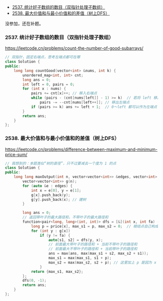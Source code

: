 <!-- @import "[TOC]" {cmd="toc" depthFrom=1 depthTo=6 orderedList=false} -->

<!-- code_chunk_output -->

- [2537. 统计好子数组的数目（双指针处理子数组）](#-2537-统计好子数组的数目双指针处理子数组)
- [2538. 最大价值和与最小价值和的差值（树上DFS）](#-2538-最大价值和与最小价值和的差值树上dfs)

<!-- /code_chunk_output -->

没参加，还在补题。

### 2537. 统计好子数组的数目（双指针处理子数组）

https://leetcode.cn/problems/count-the-number-of-good-subarrays/

```cpp
// 双指针，固定右端点，思考左端点都可在哪
class Solution {
public:
    long long countGood(vector<int> &nums, int k) {
        unordered_map<int, int> cnt;
        long ans = 0;
        int left = 0, pairs = 0;
        for (int x : nums) {
            pairs += cnt[x]++; // 移入右端点
            while (pairs - (cnt[nums[left]] - 1) >= k)  // 若将 left 移出，则 pairs 将减少 cnt[nums[left]] - 1
                pairs -= --cnt[nums[left++]]; // 移出左端点
            if (pairs >= k) ans += left + 1;  // 0～left 都可以作为左端点
        }
        return ans;
    }
};
```

### 2538. 最大价值和与最小价值和的差值（树上DFS）

https://leetcode.cn/problems/difference-between-maximum-and-minimum-price-sum/

```cpp
// 我想到的：本题类似“树的直径”，只不过要减去一个度为 1 的点
class Solution {
public:
    long long maxOutput(int n, vector<vector<int>> &edges, vector<int> &price) {
        vector<vector<int>> g(n);
        for (auto &e : edges) {
            int x = e[0], y = e[1];
            g[x].push_back(y);
            g[y].push_back(x); // 建树
        }

        long ans = 0;
        // 返回带叶子的最大路径和，不带叶子的最大路径和
        function<pair<long, long>(int, int)> dfs = [&](int x, int fa) -> pair<long, long> {
            long p = price[x], max_s1 = p, max_s2 = 0;  // 根结点自己构成的子树属于有叶子路径
            for (int y : g[x])
                if (y != fa) {
                    auto[s1, s2] = dfs(y, x);
                    // 前面最大带叶子的路径和 + 当前不带叶子的路径和
                    // 前面最大不带叶子的路径和 + 当前带叶子的路径和
                    ans = max(ans, max(max_s1 + s2, max_s2 + s1));
                    max_s1 = max(max_s1, s1 + p);
                    max_s2 = max(max_s2, s2 + p); // 这里加上 p 是因为 x 必然不是叶子
                }
            return {max_s1, max_s2};
        };
        dfs(0, -1);
        return ans;
    }
};
```
